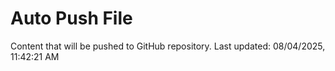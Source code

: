 # Auto Push File

Content that will be pushed to GitHub repository.
Last updated: 08/04/2025, 11:42:21 AM